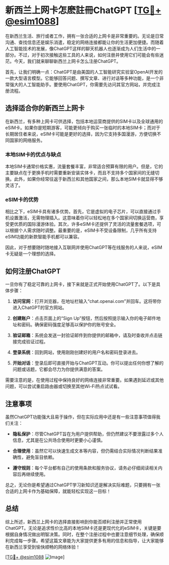 # 新西兰上网卡怎麽註冊ChatGPT [[TG💪+ @esim1088](https://t.me/s/esim1088)]

在新西兰生活、旅行或者工作，拥有一张合适的上网卡是非常重要的。无论是日常沟通、查找信息还是娱乐消遣，稳定的网络连接都能让你的生活更加便捷。而随着人工智能技术的发展，像ChatGPT这样的聊天机器人也逐渐成为人们生活中的一部分。不过，对于初次接触这些工具的人来说，如何注册并使用它们可能会有些迷茫。今天，我们就来聊聊新西兰上网卡怎么注册ChatGPT。

首先，让我们明确一点：ChatGPT是由美国的人工智能研究实验室OpenAI开发的一款大型语言模型。它能够回答问题、撰写文章、进行对话等多种功能，是一个非常强大的人工智能助手。要使用ChatGPT，你需要先访问其官方网站，并完成注册流程。

## 选择适合你的新西兰上网卡

在新西兰，有多种上网卡可供选择，包括本地运营商提供的SIM卡以及全球通用的eSIM卡。如果你是短期游客，可能更倾向于购买一张临时的本地SIM卡；而对于长期居住者来说，eSIM卡可能是更好的选择，因为它支持多国漫游，方便切换不同国家的网络服务。

### 本地SIM卡的优点与缺点

本地SIM卡通常价格实惠，流量套餐丰富，非常适合预算有限的用户。但是，它的主要缺点在于更换手机时需要重新安装实体卡，而且不支持多个国家间的无缝切换。此外，如果你经常往返于新西兰和其他国家之间，那么本地SIM卡就显得不够灵活了。

### eSIM卡的优势

相比之下，eSIM卡具有诸多优势。首先，它是虚拟的电子芯片，可以直接通过手机设置激活，无需物理插入。这意味着你可以轻松地在多个国家间切换运营商，享受更优质的国际漫游体验。其次，许多eSIM卡还提供了灵活的流量套餐选项，可以根据个人需求随时调整。最重要的是，eSIM卡不受设备限制，几乎所有支持eSIM功能的新款智能手机都可以兼容。

因此，对于想要随时随地接入互联网并使用ChatGPT等在线服务的人来说，eSIM卡无疑是一个理想的选择。

## 如何注册ChatGPT

一旦你有了稳定可靠的上网卡，接下来就是正式开始使用ChatGPT了。以下是具体步骤：

1. **访问官网**：打开浏览器，在地址栏输入“chat.openai.com”并回车。这将带你进入ChatGPT的官方网站。
   
2. **创建账户**：点击页面上的“Sign Up”按钮，然后按照提示输入你的电子邮件地址和密码。确保密码强度足够高以保护你的账号安全。

3. **验证邮箱**：系统会发送一封验证邮件到你提供的邮箱中，请及时查收并点击链接完成验证过程。

4. **登录系统**：回到网站，使用刚刚创建好的用户名和密码登录进去。

5. **开始对话**：登录后即可直接开始与ChatGPT互动。你可以提出任何你想了解的问题或话题，它都会尽力为你提供满意的答案。

需要注意的是，在使用过程中保持良好的网络连接非常重要。如果遇到延迟或其他问题，可以尝试重启路由器或切换至其他Wi-Fi热点试试看。

## 注意事项

虽然ChatGPT功能强大且易于操作，但在实际应用中还是有一些注意事项值得我们关注：

- **隐私保护**：尽管ChatGPT旨在为用户提供帮助，但仍然建议不要泄露过多个人信息，尤其是在公共场合使用时更要小心谨慎。
  
- **合理使用**：虽然它可以快速生成文本等内容，但仍需结合实际情况判断结果准确性，避免盲目依赖。

- **遵守规则**：每个平台都有自己的使用条款和服务协议，请务必仔细阅读相关内容后再继续使用。

总之，无论你是希望通过ChatGPT学习新知识还是解决实际难题，只要拥有一张合适的上网卡作为基础保障，就能轻松实现这一目标！

## 总结

综上所述，新西兰上网卡的选择直接影响到你能否顺利注册并正常使用ChatGPT。无论是追求性价比高的本地SIM卡还是更现代化的eSIM卡，关键是要根据自身情况做出明智决策。同时，在整个注册过程中也要注意细节处理，确保顺利完成每一步骤。希望这篇文章能为大家提供更多有用的信息和指导，让大家能够在新西兰享受到愉快顺畅的网络体验！

[[TG💪+ @esim1088](https://t.me/s/esim1088) ![Image](https://i.postimg.cc/4NQfJmqS/Snipaste-2025-05-13-00-14-12.png)]